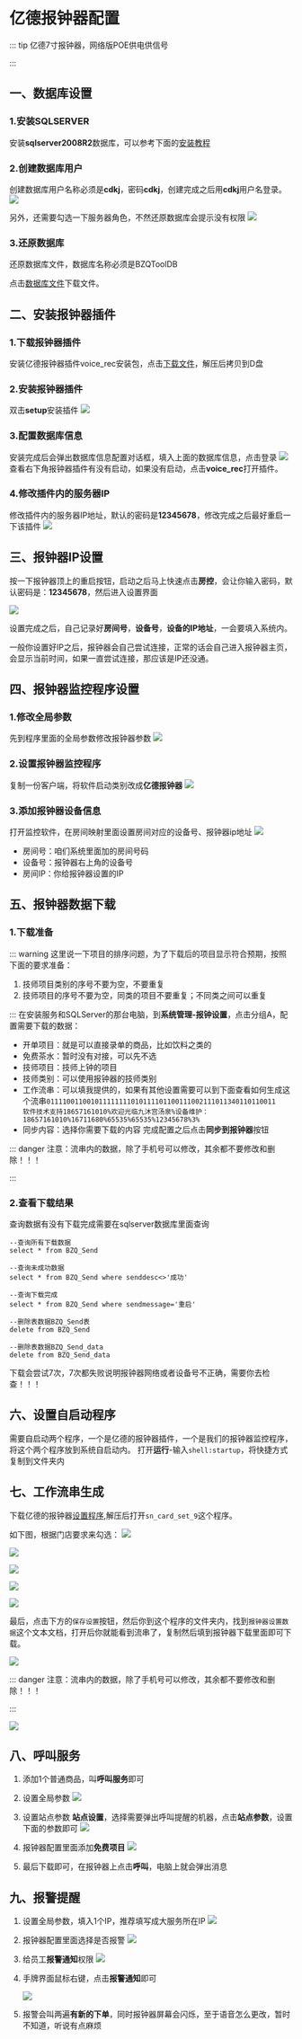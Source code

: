 # 亿德报钟器配置
::: tip
亿德7寸报钟器，网络版POE供电供信号

:::


## 一、数据库设置
### 1.安装SQLSERVER
安装**sqlserver2008R2**数据库，可以参考下面的[安装教程](https://www.php.cn/faq/697725.html)

### 2.创建数据库用户
创建数据库用户名称必须是**cdkj**，密码**cdkj**，创建完成之后用**cdkj**用户名登录。
![](https://wiki-cdsoft.oss-cn-hangzhou.aliyuncs.com/20240829150142.png)

另外，还需要勾选一下服务器角色，不然还原数据库会提示没有权限
![](https://wiki-cdsoft.oss-cn-hangzhou.aliyuncs.com/20240829150346.png)

### 3.还原数据库
还原数据库文件，数据库名称必须是BZQToolDB

点击[数据库文件](http://60.191.14.154:12345/d/SAAS%E8%BD%AF%E4%BB%B6/%E6%8A%A5%E9%92%9F%E6%96%87%E4%BB%B6/%E4%BA%BF%E5%BE%B7%E6%8A%A5%E9%92%9F%E5%99%A8/BZQToolDB)下载文件。

## 二、安装报钟器插件
### 1.下载报钟器插件
安装亿德报钟器插件voice_rec安装包，点击[下载文件](http://60.191.14.154:12345/d/SAAS%E8%BD%AF%E4%BB%B6/%E6%8A%A5%E9%92%9F%E6%96%87%E4%BB%B6/%E4%BA%BF%E5%BE%B7%E6%8A%A5%E9%92%9F%E5%99%A8/%E6%8A%A5%E9%92%9F%E5%99%A8%E8%AF%AD%E9%9F%B3%E5%AF%B9%E8%AE%B2%E8%AF%86%E5%88%AB%E6%8E%A7%E5%88%B6%E7%A8%8B%E5%BA%8F.zip)，解压后拷贝到D盘
### 2.安装报钟器插件
双击**setup**安装插件
![](https://wiki-cdsoft.oss-cn-hangzhou.aliyuncs.com/20240829155140.png)

### 3.配置数据库信息
安装完成后会弹出数据库信息配置对话框，填入上面的数据库信息，点击登录
   ![](https://wiki-cdsoft.oss-cn-hangzhou.aliyuncs.com/20240829155348.png)
查看右下角报钟器插件有没有启动，如果没有启动，点击**voice_rec**打开插件。

### 4.修改插件内的服务器IP
修改插件内的服务器IP地址，默认的密码是**12345678**，修改完成之后最好重启一下该插件
   ![](https://wiki-cdsoft.oss-cn-hangzhou.aliyuncs.com/20240829155727.png)

## 三、报钟器IP设置
按一下报钟器顶上的重启按钮，启动之后马上快速点击**房控**，会让你输入密码，默认密码是：**12345678**，然后进入设置界面

![](https://wiki-cdsoft.oss-cn-hangzhou.aliyuncs.com/20240829160037.png)

设置完成之后，自己记录好**房间号**，**设备号**，**设备的IP地址**，一会要填入系统内。

一般你设置好IP之后，报钟器会自己尝试连接，正常的话会自己进入报钟器主页，会显示当前时间，如果一直尝试连接，那应该是IP还没通。

## 四、报钟器监控程序设置
### 1.修改全局参数
   先到程序里面的全局参数修改报钟器参数
   ![](https://wiki-cdsoft.oss-cn-hangzhou.aliyuncs.com/20240829160453.png)

### 2.设置报钟器监控程序
   复制一份客户端，将软件启动类别改成**亿德报钟器**
   ![](https://wiki-cdsoft.oss-cn-hangzhou.aliyuncs.com/20240829160718.png)

### 3.添加报钟器设备信息
   打开监控软件，在房间映射里面设置房间对应的设备号、报钟器ip地址
   ![](https://wiki-cdsoft.oss-cn-hangzhou.aliyuncs.com/20240829160938.png)
   + 房间号：咱们系统里面加的房间号码
   + 设备号：报钟器右上角的设备号
   + 房间IP：你给报钟器设置的IP
  
## 五、报钟器数据下载
### 1.下载准备

::: warning
这里说一下项目的排序问题，为了下载后的项目显示符合预期，按照下面的要求准备：

1. 技师项目类别的序号不要为空，不要重复
2. 技师项目的序号不要为空，同类的项目不要重复；不同类之间可以重复

:::
在安装服务和SQLServer的那台电脑，到**系统管理-报钟设置**，点击分组A，配置需要下载的数据：
+ 开单项目：就是可以直接录单的商品，比如饮料之类的
+ 免费茶水：暂时没有对接，可以先不选
+ 技师项目：技师上钟的项目
+ 技师类别：可以使用报钟器的技师类别
+ 工作流串：可以填我提供的，如果有其他设置需要可以到下面查看如何生成这个流串```011110011001011111111010111101100111002111011340110110011   软件技术支持18657161010%欢迎光临九沐宫汤泉%设备维护：18657161010%16711680%65535%65535%12345678%3%```
+ 同步内容：选择你需要下载的内容
完成配置之后点击**同步到报钟器**按钮



::: danger
注意：流串内的数据，除了手机号可以修改，其余都不要修改和删除！！！

:::


### 2.查看下载结果
查询数据有没有下载完成需要在sqlserver数据库里面查询
```
--查询所有下载数据
select * from BZQ_Send

--查询未成功数据
select * from BZQ_Send where senddesc<>'成功'

--查询下载完成
select * from BZQ_Send where sendmessage='重启'

--删除表数据BZQ_Send表
delete from BZQ_Send

--删除表数据BZQ_Send_data
delete from BZQ_Send_data
```
下载会尝试7次，7次都失败说明报钟器网络或者设备号不正确，需要你去检查！！！

## 六、设置自启动程序
需要自启动两个程序，一个是亿德的报钟器插件，一个是我们的报钟器监控程序，将这个两个程序放到系统自启动内。
打开**运行**-输入```shell:startup```，将快捷方式复制到文件夹内

## 七、工作流串生成
下载亿德的报钟器[设置程序](http://60.191.14.154:12345/d/SAAS%E8%BD%AF%E4%BB%B6/%E6%8A%A5%E9%92%9F%E6%96%87%E4%BB%B6/%E4%BA%BF%E5%BE%B7%E6%8A%A5%E9%92%9F%E5%99%A8/%E4%BA%BF%E5%BE%B7%E6%8A%A5%E9%92%9F%E5%99%A8%E8%AE%BE%E7%BD%AE%E7%A8%8B%E5%BA%8F.zip),解压后打开```sn_card_set_9```这个程序。

如下图，根据门店要求来勾选：
![](https://wiki-cdsoft.oss-cn-hangzhou.aliyuncs.com/20240829163213.png)

![](https://wiki-cdsoft.oss-cn-hangzhou.aliyuncs.com/20240829163311.png)

![](https://wiki-cdsoft.oss-cn-hangzhou.aliyuncs.com/20240829163350.png)

![](https://wiki-cdsoft.oss-cn-hangzhou.aliyuncs.com/20240829163436.png)

![](https://wiki-cdsoft.oss-cn-hangzhou.aliyuncs.com/20240829163534.png)

最后，点击下方的```保存设置```按钮，然后你到这个程序的文件夹内，找到```报钟器设置数据```这个文本文档，打开后你就能看到流串了，复制然后填到报钟器下载里面即可下载。

![](https://wiki-cdsoft.oss-cn-hangzhou.aliyuncs.com/20240829163814.png)


::: danger
注意：流串内的数据，除了手机号可以修改，其余都不要修改和删除！！！

:::


![](https://wiki-cdsoft.oss-cn-hangzhou.aliyuncs.com/20240829163902.png)

## 八、呼叫服务
1. 添加1个普通商品，叫**呼叫服务**即可
2. 设置全局参数
   ![](https://wiki-cdsoft.oss-cn-hangzhou.aliyuncs.com/202502191702234.png)

3. 设置站点参数
   **站点设置**，选择需要弹出呼叫提醒的机器，点击**站点参数**，设置下面的参数即可
   ![](https://wiki-cdsoft.oss-cn-hangzhou.aliyuncs.com/202502191703013.png)

4. 报钟器配置里面添加**免费项目**
   ![](https://wiki-cdsoft.oss-cn-hangzhou.aliyuncs.com/202502191705226.png)

5. 最后下载即可，在报钟器上点击**呼叫**，电脑上就会弹出消息


## 九、报警提醒
1. 设置全局参数，填入1个IP，推荐填写成大服务所在IP
![](https://wiki-cdsoft.oss-cn-hangzhou.aliyuncs.com/202502191707933.png)
2. 报钟器配置里面选择是否报警
   ![](https://wiki-cdsoft.oss-cn-hangzhou.aliyuncs.com/202502191709407.png)
3. 给员工**报警通知**权限
   ![](https://wiki-cdsoft.oss-cn-hangzhou.aliyuncs.com/202502191713292.png)
4. 手牌界面鼠标右键，点击**报警通知**即可
   
   ![](https://wiki-cdsoft.oss-cn-hangzhou.aliyuncs.com/202502191711741.png)

5. 报警会叫两遍**有新的下单**，同时报钟器屏幕会闪烁，至于语音怎么更改，暂时不知道，听说有点麻烦